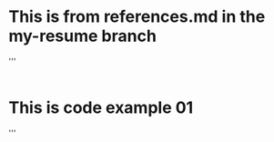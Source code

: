 
# This is from references.md in the my-resume branch

'''
<html>
  <header>
    
  </header>
  <body>
    <h1>This is code example 01</h1>
  </body>
</html> 
'''
